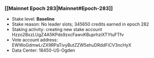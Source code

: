 ### [[Mainnet Epoch 283|Mainnet#Epoch-283]]
* Stake level: **Baseline**
* Stake reason: No leader slots; 345650 credits earned in epoch 282
* Staking activity: creating new stake account Hzzo2BxzLUgZ4A5KPds9zxcFawvKBuprhziXTYtuFTfv
* Vote account address: EWWoGdmwLrZX9RPaTivyButZZW5ehuDRddFiCV3ncHyX
* Data Center: 18450-US-Ogden